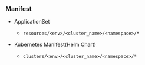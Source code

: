 ### Manifest

- ApplicationSet
  - `resources/<env>/<cluster_name>/<namespace>/*`

- Kubernetes Manifest(Helm Chart)
  - `clusters/<env>/<cluster_name>/<namespace>/*`
